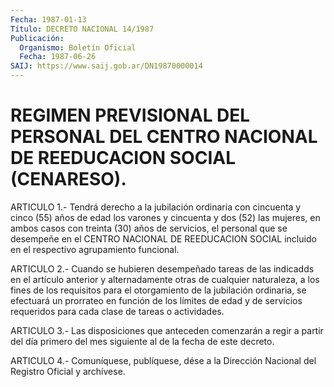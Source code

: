 ```yaml
---
Fecha: 1987-01-13
Título: DECRETO NACIONAL 14/1987
Publicación:
  Organismo: Boletín Oficial
  Fecha: 1987-06-26
SAIJ: https://www.saij.gob.ar/DN19870000014
---
```

# REGIMEN PREVISIONAL DEL PERSONAL DEL CENTRO NACIONAL DE REEDUCACION SOCIAL (CENARESO).

<a id="1"></a>
ARTICULO    1.-  Tendrá  derecho  a  la  jubilación  ordinaria  con cincuenta y cinco  (55)  años de edad los varones y cincuenta y dos (52)  las  mujeres,  en  ambos  casos  con  treinta  (30)  años  de servicios, el personal que  se  desempeñe  en el CENTRO NACIONAL DE REEDUCACION    SOCIAL  incluido  en  el  respectivo    agrupamiento funcional.

<a id="2"></a>
ARTICULO    2.-  Cuando  se  hubieren  desempeñado  tareas  de  las indicadds  en  el  artículo  anterior  y  alternadamente  otras  de cualquier naturaleza,  a  los  fines  de  los  requisitos  para  el otorgamiento  de la jubilación ordinaria, se efectuará un prorrateo en función de los  límites  de  edad y de servicios requeridos para cada clase de tareas o actividades.

<a id="3"></a>
ARTICULO  3.-  Las disposiciones que anteceden comenzarán a regir a partir del día primero  del  mes  siguiente  al de la fecha de este decreto.

<a id="4"></a>
ARTICULO  4.- Comuníquese, publíquese, dése a la Dirección Nacional del Registro Oficial y archívese.